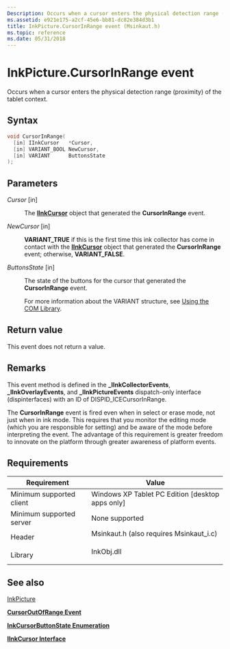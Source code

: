 ```yaml
---
Description: Occurs when a cursor enters the physical detection range (proximity) of the tablet context.
ms.assetid: e921e175-a2cf-45e6-bb81-dc82e384d3b1
title: InkPicture.CursorInRange event (Msinkaut.h)
ms.topic: reference
ms.date: 05/31/2018
---
```


# InkPicture.CursorInRange event

Occurs when a cursor enters the physical detection range (proximity) of the tablet context.

## Syntax


```C++
void CursorInRange(
  [in] IInkCursor   *Cursor,
  [in] VARIANT_BOOL NewCursor,
  [in] VARIANT      ButtonsState
);
```



## Parameters

<dl> <dt>

*Cursor* \[in\]
</dt> <dd>

The [**IInkCursor**](/windows/desktop/api/msinkaut/nn-msinkaut-iinkcursor) object that generated the **CursorInRange** event.

</dd> <dt>

*NewCursor* \[in\]
</dt> <dd>

**VARIANT\_TRUE** if this is the first time this ink collector has come in contact with the [**IInkCursor**](/windows/desktop/api/msinkaut/nn-msinkaut-iinkcursor) object that generated the **CursorInRange** event; otherwise, **VARIANT\_FALSE**.

</dd> <dt>

*ButtonsState* \[in\]
</dt> <dd>

The state of the buttons for the cursor that generated the **CursorInRange** event.

For more information about the VARIANT structure, see [Using the COM Library](using-the-com-library.md).

</dd> </dl>

## Return value

This event does not return a value.

## Remarks

This event method is defined in the **\_IInkCollectorEvents**, **\_IInkOverlayEvents**, and **\_IInkPictureEvents** dispatch-only interface (dispinterfaces) with an ID of DISPID\_ICECursorInRange.

The **CursorInRange** event is fired even when in select or erase mode, not just when in ink mode. This requires that you monitor the editing mode (which you are responsible for setting) and be aware of the mode before interpreting the event. The advantage of this requirement is greater freedom to innovate on the platform through greater awareness of platform events.

## Requirements



| Requirement | Value |
|-------------------------------------|---------------------------------------------------------------------------------------------------------------------|
| Minimum supported client<br/> | Windows XP Tablet PC Edition \[desktop apps only\]<br/>                                                       |
| Minimum supported server<br/> | None supported<br/>                                                                                           |
| Header<br/>                   | <dl> <dt>Msinkaut.h (also requires Msinkaut\_i.c)</dt> </dl> |
| Library<br/>                  | <dl> <dt>InkObj.dll</dt> </dl>                               |



## See also

<dl> <dt>

[InkPicture](inkpicture-control-reference.md)
</dt> <dt>

[**CursorOutOfRange Event**](inkpicture-cursoroutofrange.md)
</dt> <dt>

[**InkCursorButtonState Enumeration**](/windows/desktop/api/msinkaut/ne-msinkaut-inkcursorbuttonstate)
</dt> <dt>

[**IInkCursor Interface**](/windows/desktop/api/msinkaut/nn-msinkaut-iinkcursor)
</dt> </dl>

 

 





